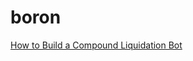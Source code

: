 # boron

[How to Build a Compound Liquidation Bot](https://blog.baowebdev.com/2019/11/how-to-build-a-compound-liquidation-bot/)
